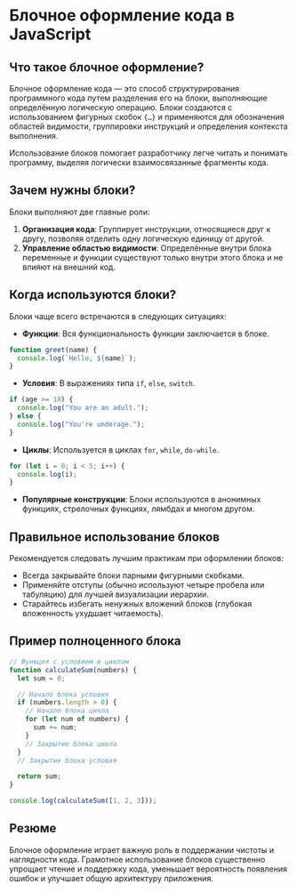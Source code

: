 # Блочное оформление кода в JavaScript

## Что такое блочное оформление?

Блочное оформление кода — это способ структурирования программного кода путем разделения его на блоки, выполняющие определённую логическую операцию. Блоки создаются с использованием фигурных скобок `{…}` и применяются для обозначения областей видимости, группировки инструкций и определения контекста выполнения.

Использование блоков помогает разработчику легче читать и понимать программу, выделяя логически взаимосвязанные фрагменты кода.

## Зачем нужны блоки?

Блоки выполняют две главные роли:

1. **Организация кода**: Группирует инструкции, относящиеся друг к другу, позволяя отделить одну логическую единицу от другой.
2. **Управление областью видимости**: Определённые внутри блока переменные и функции существуют только внутри этого блока и не влияют на внешний код.

## Когда используются блоки?

Блоки чаще всего встречаются в следующих ситуациях:

- **Функции**: Вся функциональность функции заключается в блоке.

```javascript
function greet(name) {
  console.log(`Hello, ${name}`);
}
```

- **Условия**: В выражениях типа `if`, `else`, `switch`.

```javascript
if (age >= 18) {
  console.log("You are an adult.");
} else {
  console.log("You're underage.");
}
```

- **Циклы**: Используется в циклах `for`, `while`, `do-while`.

```javascript
for (let i = 0; i < 5; i++) {
  console.log(i);
}
```

- **Популярные конструкции**: Блоки используются в анонимных функциях, стрелочных функциях, лямбдах и многом другом.

## Правильное использование блоков

Рекомендуется следовать лучшим практикам при оформлении блоков:

- Всегда закрывайте блоки парными фигурными скобками.
- Применяйте отступы (обычно используют четыре пробела или табуляцию) для лучшей визуализации иерархии.
- Старайтесь избегать ненужных вложений блоков (глубокая вложенность ухудшает читаемость).

## Пример полноценного блока

```javascript
// Функция с условием и циклом
function calculateSum(numbers) {
  let sum = 0;

  // Начало блока условия
  if (numbers.length > 0) {
    // Начало блока цикла
    for (let num of numbers) {
      sum += num;
    }
    // Закрытие блока цикла
  }
  // Закрытие блока условия

  return sum;
}

console.log(calculateSum([1, 2, 3]));
```

## Резюме

Блочное оформление играет важную роль в поддержании чистоты и наглядности кода. Грамотное использование блоков существенно упрощает чтение и поддержку кода, уменьшает вероятность появления ошибок и улучшает общую архитектуру приложения.